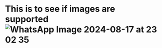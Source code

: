 # This is to see if images are supported![WhatsApp Image 2024-08-17 at 23 02 35](https://github.com/user-attachments/assets/f6b2cea2-bbac-46f3-9197-2ec1056327d2)
